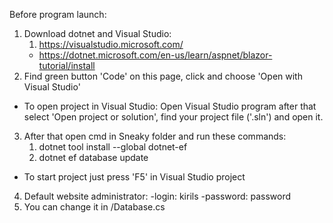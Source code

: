 Before program launch:
1. Download dotnet and Visual Studio:
   1) https://visualstudio.microsoft.com/
   - https://dotnet.microsoft.com/en-us/learn/aspnet/blazor-tutorial/install
2. Find green button 'Code' on this page, click and choose 'Open with Visual Studio'
- To open project in Visual Studio: Open Visual Studio program after that select 'Open project or solution', find your project file ('.sln') and open it.
3. After that open cmd in Sneaky folder and run these commands:
   1) dotnet tool install --global dotnet-ef
   2) dotnet ef database update
  
- To start project just press 'F5' in Visual Studio project

4. Default website administrator:
   -login: kirils
   -password: password
5. You can change it in /Database.cs
